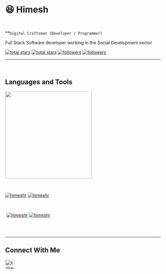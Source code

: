 <h1>😆 Himesh</h1>
<br /> 

                    
**`Digital Craftsman (Developer / Programmer)`

                    

<p align="left">Full Stack Software developer working in the Social Development sector</p>
<p align="left"> 
  <a href="https://github.com/himeshr?tab=repositories&sort=stargazers#gh-light-mode-only">
    <img alt="total stars" title="Total stars on GitHub" src="https://custom-icon-badges.demolab.com/github/stars/himeshr?color=3ea97d&style=for-the-badge&labelColor=40b682&logo=star#gh-light-mode-only"/></a>
  
  <a href="https://github.com/himeshr?tab=repositories&sort=stargazers#gh-dark-mode-only">
    <img alt="total stars" title="Total stars on GitHub" src="https://custom-icon-badges.demolab.com/github/stars/himeshr?color=655489&style=for-the-badge&labelColor=c691e9&logo=star#gh-dark-mode-only"/></a>
  
  <a href="https://github.com/himeshr?tab=followers#gh-light-mode-only">
    <img alt="followers" title="Follow me on Github" src="https://custom-icon-badges.demolab.com/github/followers/himeshr?color=2c4954&labelColor=2c3e50&style=for-the-badge&logo=person-add&label=Follow&logoColor=white#gh-light-mode-only"/></a>
    
  <a href="https://github.com/himeshr?tab=followers#gh-dark-mode-only">
    <img alt="followers" title="Follow me on Github" src="https://custom-icon-badges.demolab.com/github/followers/himeshr?color=dacc84&labelColor=f9e692&style=for-the-badge&logo=person-add&label=Follow&logoColor=white#gh-dark-mode-only"/></a>
</p>

---
<br />

                    

<h2>Languages and Tools</h2> 
<p align="left">
<img width="280px"  src="https://skillicons.dev/icons?i=aws,git,java,js,linux,react,spring&perline=9"  />
</p>
<br />

                    

<p><a href="https://github.com/himeshr#gh-dark-mode-only" target="_blank"><img align="center" src="https://github-readme-stats.vercel.app/api/top-langs/?username=himeshr&langs_count=6&show_icon=true&layout=compact&theme=nightowl#gh-dark-mode-only" alt="himeshr" /></a>
  <a href="https://github.com/himeshr#gh-light-mode-only" target="_blank"><img align="center" src="https://github-readme-stats.vercel.app/api/top-langs/?username=himeshr&langs_count=6&show_icon=true&layout=compact&theme=vue#gh-light-mode-only" alt="himeshr" /></a>
</p>

<br />

<p>&nbsp;<a href="https://github.com/himeshr#gh-dark-mode-only" target="_blank"><img align="center" src="https://github-readme-stats.vercel.app/api?username=himeshr&count_private=true&show_icons=true&theme=nightowl#gh-dark-mode-only" alt="himeshr" /></a>
<a href="https://github.com/himeshr#gh-light-mode-only" target="_blank"><img align="center" src="https://github-readme-stats.vercel.app/api?username=himeshr&count_private=true&show_icons=true&theme=vue#gh-light-mode-only" alt="himeshr" /></a>
</p> 
<br>
<br />


---

<h2>Connect With Me</h2> 
<p align="left">
<a href="https://in.linkedin.com/in/himeshr" target="_blank"><img align="left" alt="linkedin" width="30px" style="padding-right: 10px;" src="https://cdn.jsdelivr.net/gh/devicons/devicon/icons/linkedin/linkedin-original.svg" /></a>
</p>
